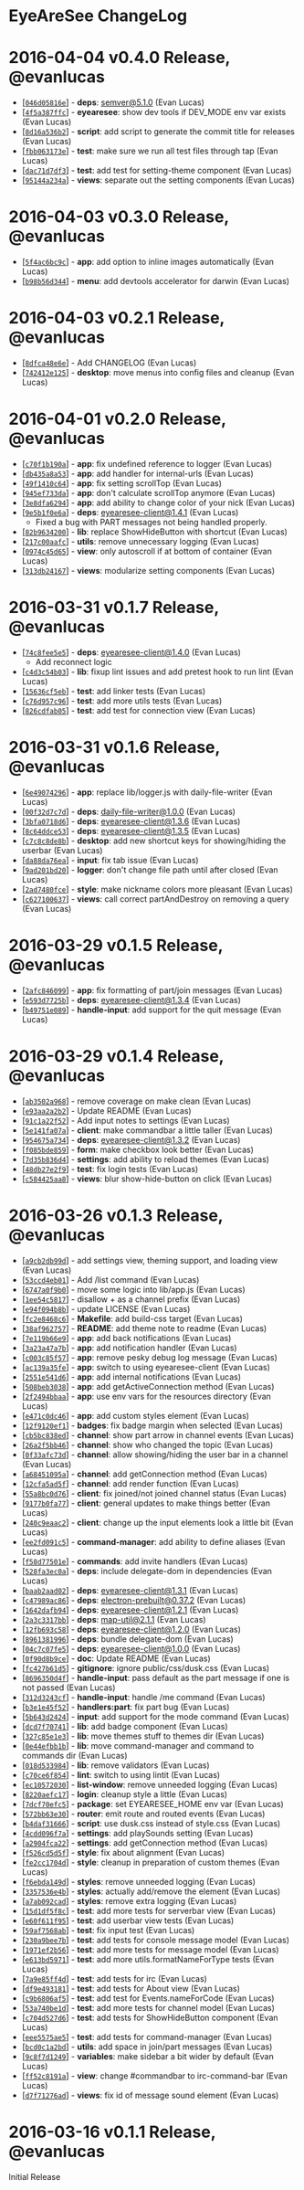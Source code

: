 # EyeAreSee ChangeLog

# 2016-04-04 v0.4.0 Release, @evanlucas

* [[`046d05816e`](https://github.com/evanlucas/eyearesee/commit/046d05816e)] - **deps**: semver@5.1.0 (Evan Lucas)
* [[`4f5a387ffc`](https://github.com/evanlucas/eyearesee/commit/4f5a387ffc)] - **eyearesee**: show dev tools if DEV_MODE env var exists (Evan Lucas)
* [[`8d16a536b2`](https://github.com/evanlucas/eyearesee/commit/8d16a536b2)] - **script**: add script to generate the commit title for releases (Evan Lucas)
* [[`fbb063173e`](https://github.com/evanlucas/eyearesee/commit/fbb063173e)] - **test**: make sure we run all test files through tap (Evan Lucas)
* [[`dac71d7df3`](https://github.com/evanlucas/eyearesee/commit/dac71d7df3)] - **test**: add test for setting-theme component (Evan Lucas)
* [[`95144a234a`](https://github.com/evanlucas/eyearesee/commit/95144a234a)] - **views**: separate out the setting components (Evan Lucas)

# 2016-04-03 v0.3.0 Release, @evanlucas

* [[`5f4ac6bc9c`](https://github.com/evanlucas/eyearesee/commit/5f4ac6bc9c)] - **app**: add option to inline images automatically (Evan Lucas)
* [[`b98b56d344`](https://github.com/evanlucas/eyearesee/commit/b98b56d344)] - **menu**: add devtools accelerator for darwin (Evan Lucas)

# 2016-04-03 v0.2.1 Release, @evanlucas

* [[`8dfca48e6e`](https://github.com/evanlucas/eyearesee/commit/8dfca48e6e)] - Add CHANGELOG (Evan Lucas)
* [[`742412e125`](https://github.com/evanlucas/eyearesee/commit/742412e125)] - **desktop**: move menus into config files and cleanup (Evan Lucas)

# 2016-04-01 v0.2.0 Release, @evanlucas

* [[`c70f1b190a`](https://github.com/evanlucas/eyearesee/commit/c70f1b190a)] - **app**: fix undefined reference to logger (Evan Lucas)
* [[`db435a8a53`](https://github.com/evanlucas/eyearesee/commit/db435a8a53)] - **app**: add handler for internal-urls (Evan Lucas)
* [[`49f1410c64`](https://github.com/evanlucas/eyearesee/commit/49f1410c64)] - **app**: fix setting scrollTop (Evan Lucas)
* [[`945ef733da`](https://github.com/evanlucas/eyearesee/commit/945ef733da)] - **app**: don't calculate scrollTop anymore (Evan Lucas)
* [[`3e8dfa6294`](https://github.com/evanlucas/eyearesee/commit/3e8dfa6294)] - **app**: add ability to change color of your nick (Evan Lucas)
* [[`9e5b1f0e6a`](https://github.com/evanlucas/eyearesee/commit/9e5b1f0e6a)] - **deps**: eyearesee-client@1.4.1 (Evan Lucas)
  - Fixed a bug with PART messages not being handled properly.
* [[`82b9634200`](https://github.com/evanlucas/eyearesee/commit/82b9634200)] - **lib**: replace ShowHideButton with shortcut (Evan Lucas)
* [[`217c00aafc`](https://github.com/evanlucas/eyearesee/commit/217c00aafc)] - **utils**: remove unnecessary logging (Evan Lucas)
* [[`0974c45d65`](https://github.com/evanlucas/eyearesee/commit/0974c45d65)] - **view**: only autoscroll if at bottom of container (Evan Lucas)
* [[`313db24167`](https://github.com/evanlucas/eyearesee/commit/313db24167)] - **views**: modularize setting components (Evan Lucas)

# 2016-03-31 v0.1.7 Release, @evanlucas

* [[`74c8fee5e5`](https://github.com/evanlucas/eyearesee/commit/74c8fee5e5)] - **deps**: eyearesee-client@1.4.0 (Evan Lucas)
  * Add reconnect logic
* [[`c4d3c54b03`](https://github.com/evanlucas/eyearesee/commit/c4d3c54b03)] - **lib**: fixup lint issues and add pretest hook to run lint (Evan Lucas)
* [[`15636cf5eb`](https://github.com/evanlucas/eyearesee/commit/15636cf5eb)] - **test**: add linker tests (Evan Lucas)
* [[`c76d957c96`](https://github.com/evanlucas/eyearesee/commit/c76d957c96)] - **test**: add more utils tests (Evan Lucas)
* [[`826cdfab05`](https://github.com/evanlucas/eyearesee/commit/826cdfab05)] - **test**: add test for connection view (Evan Lucas)

# 2016-03-31 v0.1.6 Release, @evanlucas

* [[`6e49074296`](https://github.com/evanlucas/eyearesee/commit/6e49074296)] - **app**: replace lib/logger.js with daily-file-writer (Evan Lucas)
* [[`00f32d7c7d`](https://github.com/evanlucas/eyearesee/commit/00f32d7c7d)] - **deps**: daily-file-writer@1.0.0 (Evan Lucas)
* [[`3bfa0718d6`](https://github.com/evanlucas/eyearesee/commit/3bfa0718d6)] - **deps**: eyearesee-client@1.3.6 (Evan Lucas)
* [[`8c64ddce53`](https://github.com/evanlucas/eyearesee/commit/8c64ddce53)] - **deps**: eyearesee-client@1.3.5 (Evan Lucas)
* [[`c7c8c8de8b`](https://github.com/evanlucas/eyearesee/commit/c7c8c8de8b)] - **desktop**: add new shortcut keys for showing/hiding the userbar (Evan Lucas)
* [[`da88da76ea`](https://github.com/evanlucas/eyearesee/commit/da88da76ea)] - **input**: fix tab issue (Evan Lucas)
* [[`9ad201bd20`](https://github.com/evanlucas/eyearesee/commit/9ad201bd20)] - **logger**: don't change file path until after closed (Evan Lucas)
* [[`2ad7480fce`](https://github.com/evanlucas/eyearesee/commit/2ad7480fce)] - **style**: make nickname colors more pleasant (Evan Lucas)
* [[`c627100637`](https://github.com/evanlucas/eyearesee/commit/c627100637)] - **views**: call correct partAndDestroy on removing a query (Evan Lucas)

# 2016-03-29 v0.1.5 Release, @evanlucas

* [[`2afc846099`](https://github.com/evanlucas/eyearesee/commit/2afc846099)] - **app**: fix formatting of part/join messages (Evan Lucas)
* [[`e593d7725b`](https://github.com/evanlucas/eyearesee/commit/e593d7725b)] - **deps**: eyearesee-client@1.3.4 (Evan Lucas)
* [[`b49751e089`](https://github.com/evanlucas/eyearesee/commit/b49751e089)] - **handle-input**: add support for the quit message (Evan Lucas)

# 2016-03-29 v0.1.4 Release, @evanlucas

* [[`ab3502a968`](https://github.com/evanlucas/eyearesee/commit/ab3502a968)] - remove coverage on make clean (Evan Lucas)
* [[`e93aa2a2b2`](https://github.com/evanlucas/eyearesee/commit/e93aa2a2b2)] - Update README (Evan Lucas)
* [[`91c1a22f52`](https://github.com/evanlucas/eyearesee/commit/91c1a22f52)] - Add input notes to settings (Evan Lucas)
* [[`5e141fa07a`](https://github.com/evanlucas/eyearesee/commit/5e141fa07a)] - **client**: make commandbar a little taller (Evan Lucas)
* [[`954675a734`](https://github.com/evanlucas/eyearesee/commit/954675a734)] - **deps**: eyearesee-client@1.3.2 (Evan Lucas)
* [[`f085bde859`](https://github.com/evanlucas/eyearesee/commit/f085bde859)] - **form**: make checkbox look better (Evan Lucas)
* [[`7d35b836d4`](https://github.com/evanlucas/eyearesee/commit/7d35b836d4)] - **settings**: add ability to reload themes (Evan Lucas)
* [[`48db27e2f9`](https://github.com/evanlucas/eyearesee/commit/48db27e2f9)] - **test**: fix login tests (Evan Lucas)
* [[`c584425aa8`](https://github.com/evanlucas/eyearesee/commit/c584425aa8)] - **views**: blur show-hide-button on click (Evan Lucas)

# 2016-03-26 v0.1.3 Release, @evanlucas

* [[`a9cb2db99d`](https://github.com/evanlucas/eyearesee/commit/a9cb2db99d)] - add settings view, theming support, and loading view (Evan Lucas)
* [[`53ccd4eb01`](https://github.com/evanlucas/eyearesee/commit/53ccd4eb01)] - Add /list command (Evan Lucas)
* [[`6747a0f9b0`](https://github.com/evanlucas/eyearesee/commit/6747a0f9b0)] - move some logic into lib/app.js (Evan Lucas)
* [[`1ee54c5817`](https://github.com/evanlucas/eyearesee/commit/1ee54c5817)] - disallow + as a channel prefix (Evan Lucas)
* [[`e94f094b8b`](https://github.com/evanlucas/eyearesee/commit/e94f094b8b)] - update LICENSE (Evan Lucas)
* [[`fc2e8468c6`](https://github.com/evanlucas/eyearesee/commit/fc2e8468c6)] - **Makefile**: add build-css target (Evan Lucas)
* [[`38af962757`](https://github.com/evanlucas/eyearesee/commit/38af962757)] - **README**: add theme note to readme (Evan Lucas)
* [[`7e119b66e9`](https://github.com/evanlucas/eyearesee/commit/7e119b66e9)] - **app**: add back notifications (Evan Lucas)
* [[`3a23a47a7b`](https://github.com/evanlucas/eyearesee/commit/3a23a47a7b)] - **app**: add notification handler (Evan Lucas)
* [[`c003c85f57`](https://github.com/evanlucas/eyearesee/commit/c003c85f57)] - **app**: remove pesky debug log message (Evan Lucas)
* [[`ac139a35fe`](https://github.com/evanlucas/eyearesee/commit/ac139a35fe)] - **app**: switch to using eyearesee-client (Evan Lucas)
* [[`2551e541d6`](https://github.com/evanlucas/eyearesee/commit/2551e541d6)] - **app**: add internal notifications (Evan Lucas)
* [[`508beb3038`](https://github.com/evanlucas/eyearesee/commit/508beb3038)] - **app**: add getActiveConnection method (Evan Lucas)
* [[`2f2494bbaa`](https://github.com/evanlucas/eyearesee/commit/2f2494bbaa)] - **app**: use env vars for the resources directory (Evan Lucas)
* [[`e471c0dc46`](https://github.com/evanlucas/eyearesee/commit/e471c0dc46)] - **app**: add custom styles element (Evan Lucas)
* [[`12f9120ef1`](https://github.com/evanlucas/eyearesee/commit/12f9120ef1)] - **badges**: fix badge margin when selected (Evan Lucas)
* [[`cb5bc838ed`](https://github.com/evanlucas/eyearesee/commit/cb5bc838ed)] - **channel**: show part arrow in channel events (Evan Lucas)
* [[`26a2f5bb46`](https://github.com/evanlucas/eyearesee/commit/26a2f5bb46)] - **channel**: show who changed the topic (Evan Lucas)
* [[`0f33afc73d`](https://github.com/evanlucas/eyearesee/commit/0f33afc73d)] - **channel**: allow showing/hiding the user bar in a channel (Evan Lucas)
* [[`a68451095a`](https://github.com/evanlucas/eyearesee/commit/a68451095a)] - **channel**: add getConnection method (Evan Lucas)
* [[`12cfa5ad5f`](https://github.com/evanlucas/eyearesee/commit/12cfa5ad5f)] - **channel**: add render function (Evan Lucas)
* [[`55a8bc0d76`](https://github.com/evanlucas/eyearesee/commit/55a8bc0d76)] - **client**: fix joined/not joined channel status (Evan Lucas)
* [[`9177b0fa77`](https://github.com/evanlucas/eyearesee/commit/9177b0fa77)] - **client**: general updates to make things better (Evan Lucas)
* [[`240c9eaac2`](https://github.com/evanlucas/eyearesee/commit/240c9eaac2)] - **client**: change up the input elements look a little bit (Evan Lucas)
* [[`ee2fd091c5`](https://github.com/evanlucas/eyearesee/commit/ee2fd091c5)] - **command-manager**: add ability to define aliases (Evan Lucas)
* [[`f58d77501e`](https://github.com/evanlucas/eyearesee/commit/f58d77501e)] - **commands**: add invite handlers (Evan Lucas)
* [[`528fa3ec0a`](https://github.com/evanlucas/eyearesee/commit/528fa3ec0a)] - **deps**: include delegate-dom in dependencies (Evan Lucas)
* [[`baab2aad02`](https://github.com/evanlucas/eyearesee/commit/baab2aad02)] - **deps**: eyearesee-client@1.3.1 (Evan Lucas)
* [[`c47989ac86`](https://github.com/evanlucas/eyearesee/commit/c47989ac86)] - **deps**: electron-prebuilt@0.37.2 (Evan Lucas)
* [[`1642dafb94`](https://github.com/evanlucas/eyearesee/commit/1642dafb94)] - **deps**: eyearesee-client@1.2.1 (Evan Lucas)
* [[`2a3c3317bb`](https://github.com/evanlucas/eyearesee/commit/2a3c3317bb)] - **deps**: map-util@2.1.1 (Evan Lucas)
* [[`12fb693c58`](https://github.com/evanlucas/eyearesee/commit/12fb693c58)] - **deps**: eyearesee-client@1.2.0 (Evan Lucas)
* [[`8961381996`](https://github.com/evanlucas/eyearesee/commit/8961381996)] - **deps**: bundle delegate-dom (Evan Lucas)
* [[`04c7c07fe5`](https://github.com/evanlucas/eyearesee/commit/04c7c07fe5)] - **deps**: eyearesee-client@1.0.0 (Evan Lucas)
* [[`0f90d8b9ce`](https://github.com/evanlucas/eyearesee/commit/0f90d8b9ce)] - **doc**: Update README (Evan Lucas)
* [[`fc427b61d5`](https://github.com/evanlucas/eyearesee/commit/fc427b61d5)] - **gitignore**: ignore public/css/dusk.css (Evan Lucas)
* [[`8696350d4f`](https://github.com/evanlucas/eyearesee/commit/8696350d4f)] - **handle-input**: pass default as the part message if one is not passed (Evan Lucas)
* [[`312d3243cf`](https://github.com/evanlucas/eyearesee/commit/312d3243cf)] - **handle-input**: handle /me command (Evan Lucas)
* [[`b3e1e45f52`](https://github.com/evanlucas/eyearesee/commit/b3e1e45f52)] - **handlers:part**: fix part bug (Evan Lucas)
* [[`5b643d2424`](https://github.com/evanlucas/eyearesee/commit/5b643d2424)] - **input**: add support for the mode command (Evan Lucas)
* [[`dcd7f70741`](https://github.com/evanlucas/eyearesee/commit/dcd7f70741)] - **lib**: add badge component (Evan Lucas)
* [[`327c85e1e3`](https://github.com/evanlucas/eyearesee/commit/327c85e1e3)] - **lib**: move themes stuff to themes dir (Evan Lucas)
* [[`0e44efbb1b`](https://github.com/evanlucas/eyearesee/commit/0e44efbb1b)] - **lib**: move command-manager and command to commands dir (Evan Lucas)
* [[`018d533984`](https://github.com/evanlucas/eyearesee/commit/018d533984)] - **lib**: remove validators (Evan Lucas)
* [[`c70ce6f854`](https://github.com/evanlucas/eyearesee/commit/c70ce6f854)] - **lint**: switch to using lintit (Evan Lucas)
* [[`ec10572030`](https://github.com/evanlucas/eyearesee/commit/ec10572030)] - **list-window**: remove unneeded logging (Evan Lucas)
* [[`8220aefc17`](https://github.com/evanlucas/eyearesee/commit/8220aefc17)] - **login**: cleanup style a little (Evan Lucas)
* [[`7dcf70efc5`](https://github.com/evanlucas/eyearesee/commit/7dcf70efc5)] - **package**: set EYEARESEE_HOME env var (Evan Lucas)
* [[`572bb63e30`](https://github.com/evanlucas/eyearesee/commit/572bb63e30)] - **router**: emit route and routed events (Evan Lucas)
* [[`b4daf31666`](https://github.com/evanlucas/eyearesee/commit/b4daf31666)] - **script**: use dusk.css instead of style.css (Evan Lucas)
* [[`4cdd096f7a`](https://github.com/evanlucas/eyearesee/commit/4cdd096f7a)] - **settings**: add playSounds setting (Evan Lucas)
* [[`a2904fca22`](https://github.com/evanlucas/eyearesee/commit/a2904fca22)] - **settings**: add getConnection method (Evan Lucas)
* [[`f526cd5d5f`](https://github.com/evanlucas/eyearesee/commit/f526cd5d5f)] - **style**: fix about alignment (Evan Lucas)
* [[`fe2cc1704d`](https://github.com/evanlucas/eyearesee/commit/fe2cc1704d)] - **style**: cleanup in preparation of custom themes (Evan Lucas)
* [[`f6ebda149d`](https://github.com/evanlucas/eyearesee/commit/f6ebda149d)] - **styles**: remove unneeded logging (Evan Lucas)
* [[`3357536e4b`](https://github.com/evanlucas/eyearesee/commit/3357536e4b)] - **styles**: actually add/remove the element (Evan Lucas)
* [[`a7ab092cad`](https://github.com/evanlucas/eyearesee/commit/a7ab092cad)] - **styles**: remove extra logging (Evan Lucas)
* [[`15d1df5f8c`](https://github.com/evanlucas/eyearesee/commit/15d1df5f8c)] - **test**: add more tests for serverbar view (Evan Lucas)
* [[`e60f611f95`](https://github.com/evanlucas/eyearesee/commit/e60f611f95)] - **test**: add userbar view tests (Evan Lucas)
* [[`59af7568ab`](https://github.com/evanlucas/eyearesee/commit/59af7568ab)] - **test**: fix input test (Evan Lucas)
* [[`230a9bee7b`](https://github.com/evanlucas/eyearesee/commit/230a9bee7b)] - **test**: add tests for console message model (Evan Lucas)
* [[`1971ef2b56`](https://github.com/evanlucas/eyearesee/commit/1971ef2b56)] - **test**: add more tests for message model (Evan Lucas)
* [[`e613bd5971`](https://github.com/evanlucas/eyearesee/commit/e613bd5971)] - **test**: add more utils.formatNameForType tests (Evan Lucas)
* [[`7a9e85ff4d`](https://github.com/evanlucas/eyearesee/commit/7a9e85ff4d)] - **test**: add tests for irc (Evan Lucas)
* [[`df9e493181`](https://github.com/evanlucas/eyearesee/commit/df9e493181)] - **test**: add tests for About view (Evan Lucas)
* [[`c9b6806af5`](https://github.com/evanlucas/eyearesee/commit/c9b6806af5)] - **test**: add test for Events.nameForCode (Evan Lucas)
* [[`53a740be1d`](https://github.com/evanlucas/eyearesee/commit/53a740be1d)] - **test**: add more tests for channel model (Evan Lucas)
* [[`c704d527d6`](https://github.com/evanlucas/eyearesee/commit/c704d527d6)] - **test**: add tests for ShowHideButton component (Evan Lucas)
* [[`eee5575ae5`](https://github.com/evanlucas/eyearesee/commit/eee5575ae5)] - **test**: add tests for command-manager (Evan Lucas)
* [[`bcd0c1a2bd`](https://github.com/evanlucas/eyearesee/commit/bcd0c1a2bd)] - **utils**: add space in join/part messages (Evan Lucas)
* [[`9c8f7d1249`](https://github.com/evanlucas/eyearesee/commit/9c8f7d1249)] - **variables**: make sidebar a bit wider by default (Evan Lucas)
* [[`ff52c8191a`](https://github.com/evanlucas/eyearesee/commit/ff52c8191a)] - **view**: change #commandbar to irc-command-bar (Evan Lucas)
* [[`d7f71276ad`](https://github.com/evanlucas/eyearesee/commit/d7f71276ad)] - **views**: fix id of message sound element (Evan Lucas)

# 2016-03-16 v0.1.1 Release, @evanlucas

Initial Release
